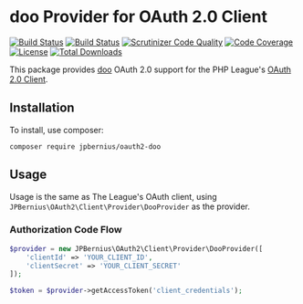 # doo Provider for OAuth 2.0 Client

[![Build Status](https://img.shields.io/travis/viovendi/oauth2-doo.svg)](https://travis-ci.org/viovendi/oauth2-doo)
[![Build Status](https://scrutinizer-ci.com/g/viovendi/oauth2-doo/badges/build.png?b=master)](https://scrutinizer-ci.com/g/viovendi/oauth2-doo/build-status/master)
[![Scrutinizer Code Quality](https://scrutinizer-ci.com/g/viovendi/oauth2-doo/badges/quality-score.png?b=master)](https://scrutinizer-ci.com/g/viovendi/oauth2-doo/?branch=master)
[![Code Coverage](https://scrutinizer-ci.com/g/viovendi/oauth2-doo/badges/coverage.png?b=master)](https://scrutinizer-ci.com/g/viovendi/oauth2-doo/?branch=master)
[![License](https://img.shields.io/packagist/l/viovendi/oauth2-doo.svg)](https://github.com/viovendi/oauth2-doo/blob/master/LICENSE)
[![Total Downloads](https://poser.pugx.org/viovendi/oauth2-doo/downloads)](https://packagist.org/packages/viovendi/oauth2-doo)

This package provides [doo](https://github.com/viovendi) OAuth 2.0 support for the PHP League's [OAuth 2.0 Client](https://github.com/thephpleague/oauth2-client).

## Installation

To install, use composer:

```
composer require jpbernius/oauth2-doo
```

## Usage

Usage is the same as The League's OAuth client, using `JPBernius\OAuth2\Client\Provider\DooProvider` as the provider.

### Authorization Code Flow

```php
$provider = new JPBernius\OAuth2\Client\Provider\DooProvider([
    'clientId' => 'YOUR_CLIENT_ID',
    'clientSecret' => 'YOUR_CLIENT_SECRET'
]);

$token = $provider->getAccessToken('client_credentials');
```
